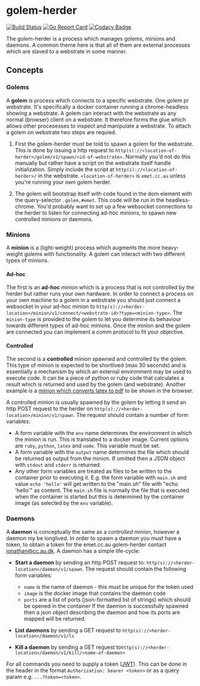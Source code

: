 # golem-herder

[![Build Status](https://travis-ci.org/Webstrates/golem-herder.svg?branch=develop)](https://travis-ci.org/Webstrates/golem-herder) [![Go Report Card](https://goreportcard.com/badge/github.com/Webstrates/golem-herder)](https://goreportcard.com/report/github.com/Webstrates/golem-herder) [![Codacy Badge](https://api.codacy.com/project/badge/Grade/db0b35476fa84181b81d2fa7d06ae27f)](https://www.codacy.com/app/Webstrates/golem-herder?utm_source=github.com&amp;utm_medium=referral&amp;utm_content=Webstrates/golem-herder&amp;utm_campaign=Badge_Grade)

The golem-herder is a process which manages golems, minions and daemons. A common theme here is that all of them are external processes which are slaved to a webstrate in some manner.

## Concepts

### Golems

A **golem** is process which connects to a specific webstrate. One golem pr webstrate. It's specifically a docker container running a chrome-headless showing a webstrate. A golem can interact with the webstrate as any normal (browser) client on a webstrate. It therefore forms the glue which allows other procesesses to inspect and manipulate a webstrate. To attach a golem on webstrate two steps are requied.

  1. First the golem-herder must be told to spawn a golem for the webstrate. This is done by issuing a http request to `http(s)://<location-of-herder>/golem/v1/spawn/<id-of-webstrate>`. Normally you'd not do this manually but rather have a script on the webstrate itself handle initialization. Simply include the script at `http(s)://<location-of-herder>/` in the webstrate. `<location-of-herder>` is `emet.cc.au` unless you're running your own golem herder.

  2. The golem will bootstrap itself with code found in the dom element with the query-selector `.golem,#emet`. This code will be run in the headless-chrome. You'd probably want to set up a few websocket connections to the herder to listen for connecting ad-hoc minions, to spawn new controlled minions or daemons.

### Minions

A **minion** is a (light-weight) process which augments the more heavy-weight golems with functionality. A golem can interact with two different types of minions.

#### Ad-hoc

The first is an **ad-hoc** minion which is a process that is not controlled by the herder but rather runs your own hardware. In order to connect a process on your own machine to a golem in a webstrate you should just connect a websocket in your ad-hoc minion to `http(s)://<herder-location>/minion/v1/connect/<webstrate-id>?type=<minion-type>`. The `minion-type` is provided to the golem to let you determine its behaviour towards different types of ad-hoc minions. Once the minion and the golem are connected you can implement a comm protocol to fit your objective.

#### Controlled

The second is a **controlled** minion spawned and controlled by the golem. This type of minion is expected to be shortlived (max 30 seconds) and is essentially a mechanism by which an external environment may be used to execute code. It can be a piece of python or ruby code that calculates a result which is returned and used by the golem (and webstrate). Another example is a [minion which converts latex to pdf](https://github.com/Webstrates/minion-latex) to be shown in the browser.

A controlled minion is usually spawned by the golem by letting it send an http POST request to the herder on `http(s)://<herder-location>/minion/v1/spawn`. The request should contain a number of form variables:

 * A form variable with the `env` name determines the environment in which the minion is run. This is translated to a docker image. Current options are `ruby`, `python`, `latex` and `node`. This variable must be set.
 * A form variable with the `output` name determines the file which should be returned as output from the minion. If omitted then a JSON object with `stdout` and `stderr` is returned.
 * Any other form variables are treated as files to be written to the container prior to executing it. E.g. the form variable with `main.sh` and value `echo 'hello'` will get written to the "main.sh" file with "echo 'hello'" as content. The `main.sh` file is normally the file that is executed when the container is started but this is determined by the container image (as selected by the `env` variable).

### Daemons

A **daemon** is conceptually the same as a *controlled minion*, however a daemon my be longlived. In order to spawn a daemon you must have a token, to obtain a token for the emet.cc.au golem-herder contact jonathan@cc.au.dk. A daemon has a simple life-cycle:

 * **Start a daemon** by sending an http POST request to: `http(s)://<herder-location>/daemon/v1/spawn`. The request should contain the following form variables:
   - `name` is the name of daemon - this must be unique for the token used
   - `image` is the docker image that contains the daemon code
   - `ports` are a list of ports (json-formatted list of strings) which should be opened in the container
   If the daemon is successfully spawned then a json object describing the daemon and how its ports are mapped will be returned.

 * **List daemons** by sending a GET request to `http(s)://<herder-location>/daemon/v1/ls`

 * **Kill a daemon** by sending a GET request to`http(s)://<herder-location>/daemon/v1/kill/<name-of-daemon>`

For all commands you need to supply a token ([JWT](https://jwt.io)). This can be done in the header in the format `Authorization: bearer <token>` or as a query param e.g. `...?token=<token>`.
